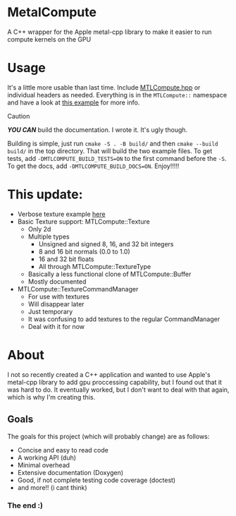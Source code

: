 # MetalCompute
A C++ wrapper for the Apple metal-cpp library to make it easier to run compute kernels on the GPU

# Usage
It's a little more usable than last time. Include [MTLCompute.hpp](src/MTLCompute.hpp) or individual
headers as needed. Everything is in the `MTLCompute::` namespace and have a look at [this example](src/hellometalcompute.cpp)
for more info. 
> [!CAUTION]
> ***YOU CAN*** build the documentation. I wrote it. It's ugly though.

Building is simple, just run `cmake -S . -B build/` and then `cmake --build build/` in the top directory.
That will build the two example files. To get tests, add `-DMTLCOMPUTE_BUILD_TESTS=ON` to the first command
before the `-S`. To get the docs, add `-DMTLCOMPUTE_BUILD_DOCS=ON`. Enjoy!!!!!


# This update:

- Verbose texture example [here](src/hellotexture.cpp)
- Basic Texture support: MTLCompute::Texture
  - Only 2d
  - Multiple types
    - Unsigned and signed 8, 16, and 32 bit integers
    - 8 and 16 bit normals (0.0 to 1.0)
    - 16 and 32 bit floats
    - All through MTLCompute::TextureType
  - Basically a less functional clone of MTLCompute::Buffer
  - Mostly documented
- MTLCompute::TextureCommandManager
  - For use with textures
  - Will disappear later
  - Just temporary
  - It was confusing to add textures to the regular CommandManager
  - Deal with it for now


# About
I not so recently created a C++ application and wanted to use Apple's metal-cpp library to add gpu
proccessing capability, but I found out that it was hard to do. It eventually worked, but I don't want
to deal with that again, which is why I'm creating this.


## Goals
The goals for this project (which will probably change) are as follows:

- Concise and easy to read code
- A working API (duh)
- Minimal overhead
- Extensive documentation (Doxygen)
- Good, if not complete testing code coverage (doctest)
- and more!! (i cant think)


### The end :)
